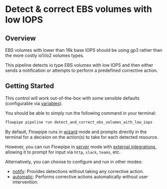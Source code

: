 # Detect & correct EBS volumes with low IOPS

## Overview

EBS volumes with lower than 16k base IOPS should be using gp3 rather than the more costly io1/io2 volumes types.

This pipeline detects io type EBS volumes with low IOPS and then either sends a notification or attempts to perform a predefined corrective action.

## Getting Started

This control will work out-of-the-box with some sensible defaults (configurable via [variables](https://flowpipe.io/docs/build/mod-variables)).

You should be able to simply run the following command in your terminal:
```sh
flowpipe pipeline run detect_and_correct_ebs_volumes_with_low_iops
```

By default, Flowpipe runs in [wizard](https://hub.flowpipe.io/mods/turbot/aws_thrifty#wizard) mode and prompts directly in the terminal for a decision on the action(s) to take for each detected resource.

However, you can run Flowpipe in [server](https://flowpipe.io/docs/run/server) mode with [external integrations](https://flowpipe.io/docs/build/input#create-an-integration), allowing it to prompt for input via `http`, `slack`, `teams`, etc.

Alternatively, you can choose to configure and run in other modes:
* [notify](https://hub.flowpipe.io/mods/turbot/aws_thrifty#notify): Provides detections without taking any corrective action.
* [automatic](https://hub.flowpipe.io/mods/turbot/aws_thrifty#automatic): Performs corrective actions automatically without user intervention.